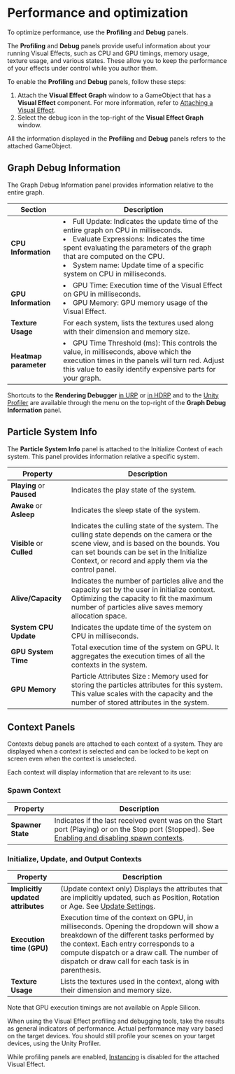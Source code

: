 # Performance and optimization

To optimize performance, use the **Profiling** and **Debug** panels.

The **Profiling** and **Debug** panels provide useful information about your running Visual Effects, such as CPU and GPU timings, memory usage, texture usage, and various states. These allow you to keep the performance of your effects under control while you author them.

To enable the **Profiling** and **Debug** panels, follow these steps:

1. Attach the **Visual Effect Graph** window to a GameObject that has a **Visual Effect** component. For more information, refer to [Attaching a Visual Effect](GettingStarted.md#attaching-a-visual-effect-from-the-scene-to-the-current-graph).
2. Select the debug icon in the top-right of the **Visual Effect Graph** window.

All the information displayed in the **Profiling** and **Debug** panels refers to the attached GameObject.

## Graph Debug Information

The Graph Debug Information panel provides information relative to the entire graph.

| Section               | Description                                                                                                                                                                                                                                                                                             |
|-----------------------|---------------------------------------------------------------------------------------------------------------------------------------------------------------------------------------------------------------------------------------------------------------------------------------------------------|
| **CPU Information**   | <li>Full Update: Indicates the update time of the entire graph on CPU in milliseconds. <li>Evaluate Expressions: Indicates the time spent evaluating the parameters of the graph that are computed on the CPU.</li></li> <li>System name: Update time of a specific system on CPU in milliseconds.</li> |
| **GPU Information**   | <li> GPU Time: Execution time of the Visual Effect on GPU in milliseconds. </li>   <li> GPU Memory: GPU memory usage of the Visual Effect. </li>                                                                                                                                                        |
| **Texture Usage**     | For each system, lists the textures used along with their dimension and memory size.                                                                                                                                                                                                                    |
| **Heatmap parameter** | <li>GPU Time Threshold (ms): This controls the value, in milliseconds, above which the execution times in the panels will turn red. Adjust this value to easily identify expensive parts for your graph.     </li>                                                                                      |

Shortcuts to the **Rendering Debugger**  [in URP](https://docs.unity3d.com/Manual/urp/features/rendering-debugger.html) or [in HDRP](https://docs.unity3d.com/Packages/com.unity.render-pipelines.high-definition@latest/index.html?subfolder=/manual/rendering-debugger-window-reference.html) and to the [Unity Profiler](https://docs.unity3d.com/Manual/Profiler.html) are available through the menu on the top-right of the **Graph Debug Information** panel. 
## Particle System Info

 The **Particle System Info** panel is attached to the Initialize Context of each system. This panel provides information relative a specific system. 

| Property              | Description                                                                                                                                                                                                                                                                          |
|-----------------------|--------------------------------------------------------------------------------------------------------------------------------------------------------------------------------------------------------------------------------------------------------------------------------------|
| **Playing** or **Paused**        | Indicates the play state of the system.                                                                                                                                                                                       |
| **Awake** or **Asleep**       | Indicates the sleep state of the system.                                                                                                                                                                           |
| **Visible** or **Culled**     | Indicates the culling state of the system. The culling state depends on the camera or the scene view, and is based on the bounds. You can set bounds can be set in the Initialize Context, or record and apply them via the control panel. |
| **Alive/Capacity**    | Indicates the number of particles alive and the capacity set by the user in initialize context.  Optimizing the capacity to fit the maximum number of particles alive saves memory allocation space.                                                                                 |
| **System CPU Update** | Indicates the update time of the system on CPU in milliseconds.                                                                                                                                                                                                                      |
| **GPU System Time**   | Total execution time of the system on GPU. It aggregates the execution times of all the contexts in the system.                                                                                                                                                                      |
| **GPU Memory**        | Particle Attributes Size : Memory used for storing the particles attributes for this system. This value scales with the capacity and the number of stored attributes in the system.                                                                                                  |

## Context Panels

Contexts debug panels are attached to each context of a system. They are displayed when a context is selected and can be locked to be kept on screen even when the context is unselected.

Each context will display information that are relevant to its use:

### Spawn Context

| Property          | Description                                                                                                                                                                          |
|-------------------|--------------------------------------------------------------------------------------------------------------------------------------------------------------------------------------|
| **Spawner State** | Indicates if the last received event was on the Start port (Playing) or on the Stop port (Stopped). See [Enabling and disabling spawn contexts](Contexts.md#enabling-and-disabling). |

### Initialize, Update, and Output Contexts

|Property                           | Description                                                                                                                                                                                                                                                                          |
|-----------------------------------|--------------------------------------------------------------------------------------------------------------------------------------------------------------------------------------------------------------------------------------------------------------------------------------|
| **Implicitly updated attributes** | (Update context only) Displays the attributes that are implicitly updated, such as Position, Rotation or Age. See [Update Settings](Contexts.md#update).                                                                                                                             |
| **Execution time (GPU)**          | Execution time of the context on GPU, in milliseconds. Opening the dropdown will show a breakdown of the different tasks performed by the context. Each entry corresponds to a compute dispatch or a draw call. The number of dispatch or draw call for each task is in parenthesis. |
| **Texture Usage**                 | Lists the textures used in the context, along with their dimension and memory size.                                                                                                                                                                                                  |


Note that GPU execution timings are not available on Apple Silicon. 

When using the Visual Effect profiling and debugging tools, take the results as general indicators of performance. Actual performance may vary based on the target devices. You should still profile your scenes on your target devices, using the Unity Profiler.

While profiling panels are enabled, [Instancing](Instancing.md) is disabled for the attached Visual Effect. 
